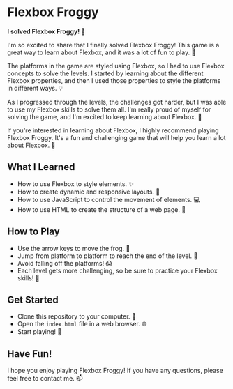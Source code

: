 # Flexbox Froggy

**I solved Flexbox Froggy! 🥳**

I'm so excited to share that I finally solved Flexbox Froggy! This game is a great way to learn about Flexbox, and it was a lot of fun to play. 🐸

The platforms in the game are styled using Flexbox, so I had to use Flexbox concepts to solve the levels. I started by learning about the different Flexbox properties, and then I used those properties to style the platforms in different ways. 💡

As I progressed through the levels, the challenges got harder, but I was able to use my Flexbox skills to solve them all. I'm really proud of myself for solving the game, and I'm excited to keep learning about Flexbox. 💪

If you're interested in learning about Flexbox, I highly recommend playing Flexbox Froggy. It's a fun and challenging game that will help you learn a lot about Flexbox. 💯

## What I Learned

* How to use Flexbox to style elements. ✨
* How to create dynamic and responsive layouts. 📱
* How to use JavaScript to control the movement of elements. 💻
* How to use HTML to create the structure of a web page. 📃

## How to Play

* Use the arrow keys to move the frog. 🐸
* Jump from platform to platform to reach the end of the level. 🏁
* Avoid falling off the platforms! 😱
* Each level gets more challenging, so be sure to practice your Flexbox skills! 💪

## Get Started

* Clone this repository to your computer. 💾
* Open the `index.html` file in a web browser. 🌐
* Start playing! 🎉

## Have Fun!

I hope you enjoy playing Flexbox Froggy! If you have any questions, please feel free to contact me. 📫
